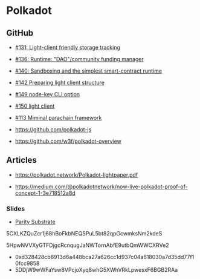 # Polkadot

## GitHub

- [#131: Light-client friendly storage tracking](https://github.com/paritytech/polkadot/issues/131)

- [#136: Runtime: "DAO"/community funding manager](https://github.com/paritytech/polkadot/issues/136)

- [#140: Sandboxing and the simplest smart-contract runtime](https://github.com/paritytech/polkadot/pull/140)

- [#142 Preparing light client structure](https://github.com/paritytech/polkadot/pull/142)

- [#149 node-key CLI option](https://github.com/paritytech/polkadot/pull/149)

- [#150 light client](https://github.com/paritytech/polkadot/pull/150#discussion_r189261080)

- [#113 Miminal parachain framework](https://github.com/paritytech/polkadot/pull/113)

- https://github.com/polkadot-js

- https://github.com/w3f/polkadot-overview

## Articles

- https://polkadot.network/Polkadot-lightpaper.pdf

- https://medium.com/@polkadotnetwork/now-live-polkadot-proof-of-concept-1-3e718512a8d

### Slides

- [Parity Substrate](http://slides.com/paritytech/paritysubstrate#/)


5CXLKZQuZcr1j68hBoFkbNEQSPuL5bt82qpGcwmksNm2kdeS

5HpwNVVXyGTFDjgcRcnqugJaNWTornAbfE9utbQmWWCXRVe2


- 0xd328428cb8913d6a448bca27a626cc1d937c04a618030a7d35dd77f10fcc9858
- 5DDjW9wWFaYsw8VPcjoXyq8whG5XWhVRkLpwesxF6BGB2RAa
